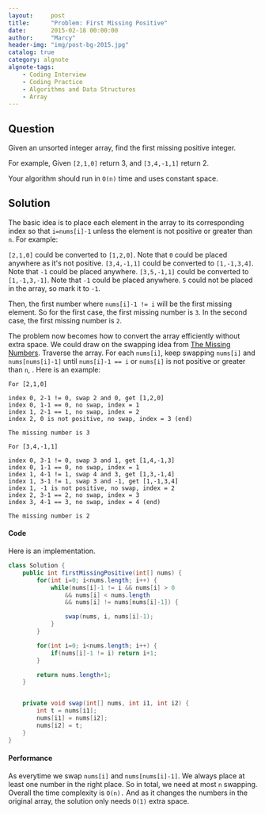 ```yaml
---
layout:     post
title:      "Problem: First Missing Positive"
date:       2015-02-18 00:00:00
author:     "Marcy"
header-img: "img/post-bg-2015.jpg"
catalog: true
category: algnote
algnote-tags:
    - Coding Interview
    - Coding Practice
    - Algorithms and Data Structures
    - Array
---
```


## Question

Given an unsorted integer array, find the first missing positive integer.

For example,
Given `[2,1,0]` return 3,
and `[3,4,-1,1]` return 2.

Your algorithm should run in `O(n)` time and uses constant space.

## Solution

The basic idea is to place each element in the array to its corresponding index so that `i=nums[i]-1` unless the element is not positive or greater than `n`. For example:

`[2,1,0]` could be converted to `[1,2,0]`. Note that `0` could be placed anywhere as it's not positive.
`[3,4,-1,1]` could be converted to `[1,-1,3,4]`. Note that `-1` could be placed anywhere.
`[3,5,-1,1]` could be converted to `[1,-1,3,-1]`. Note that `-1` could be placed anywhere. `5` could not be placed in the array, so mark it to `-1`.

Then, the first number where `nums[i]-1 != i` will be the first missing element. So for the first case, the first missing number is `3`. In the second case, the first missing number is `2`.

The problem now becomes how to convert the array efficiently without extra space. We could draw on the swapping idea from [The Missing Numbers](/2015/02/17/missing-numbers). Traverse the array. For each `nums[i]`, keep swapping `nums[i]` and `nums[nums[i]-1]` until `nums[i]-1 == i` or `nums[i]` is not positive or greater than `n`, . Here is an example:

```
For [2,1,0]

index 0, 2-1 != 0, swap 2 and 0, get [1,2,0]
index 0, 1-1 == 0, no swap, index = 1
index 1, 2-1 == 1, no swap, index = 2
index 2, 0 is not positive, no swap, index = 3 (end)

The missing number is 3
```

```
For [3,4,-1,1]

index 0, 3-1 != 0, swap 3 and 1, get [1,4,-1,3]
index 0, 1-1 == 0, no swap, index = 1
index 1, 4-1 != 1, swap 4 and 3, get [1,3,-1,4]
index 1, 3-1 != 1, swap 3 and -1, get [1,-1,3,4]
index 1, -1 is not positive, no swap, index = 2
index 2, 3-1 == 2, no swap, index = 3
index 3, 4-1 == 3, no swap, index = 4 (end)

The missing number is 2
```

#### Code

Here is an implementation.

```java
class Solution {
    public int firstMissingPositive(int[] nums) {
        for(int i=0; i<nums.length; i++) {
            while(nums[i]-1 != i && nums[i] > 0
                && nums[i] < nums.length
                && nums[i] != nums[nums[i]-1]) {

                swap(nums, i, nums[i]-1);
            }
        }

        for(int i=0; i<nums.length; i++) {
            if(nums[i]-1 != i) return i+1;
        }

        return nums.length+1;
    }


    private void swap(int[] nums, int i1, int i2) {
        int t = nums[i1];
        nums[i1] = nums[i2];
        nums[i2] = t;
    }
}
```

#### Performance

As everytime we swap `nums[i]` and `nums[nums[i]-1]`. We always place at least one number in the right place. So in total, we need at most `n` swapping. Overall the time complexity is `O(n).` And as it changes the numbers in the original array, the solution only needs `O(1)` extra space.